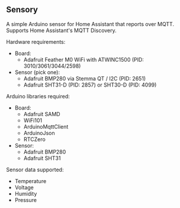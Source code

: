 Sensory
---

A simple Arduino sensor for Home Assistant that reports over MQTT. Supports Home Assistant's MQTT Discovery.

Hardware requirements:
* Board:
  * Adafruit Feather M0 WiFi with ATWINC1500 (PID: 3010/3061/3044/2598)
* Sensor (pick one):
  * Adafruit BMP280 via Stemma QT / I2C (PID: 2651)
  * Adafruit SHT31-D (PID: 2857) or SHT30-D (PID: 4099)

Arduino libraries required:
* Board:
  * Adafruit SAMD
  * WiFi101
  * ArduinoMqttClient
  * ArduinoJson
  * RTCZero
* Sensor:
  * Adafruit BMP280
  * Adafruit SHT31

Sensor data supported:
* Temperature
* Voltage
* Humidity
* Pressure
